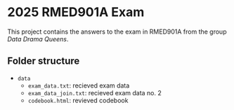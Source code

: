 # 2025 RMED901A Exam
This project contains the answers to the exam in RMED901A from the group _Data Drama Queens_.


## Folder structure
* `data`
    + `exam_data.txt`: recieved exam data
    + `exam_data_join.txt`: recieved exam data no. 2
    + `codebook.html`: revieved codebook